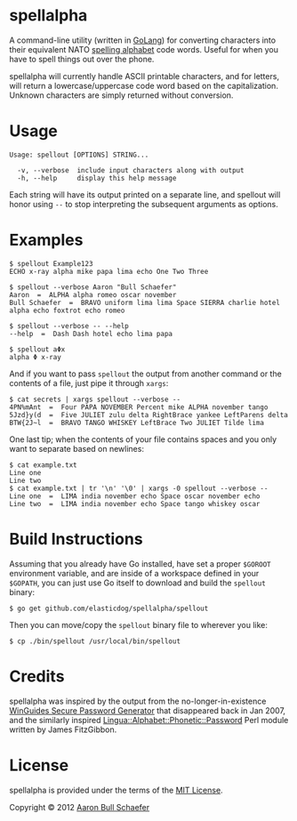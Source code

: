 spellalpha
==========

A command-line utility (written in [GoLang](http://golang.org/)) for
converting characters into their equivalent NATO [spelling
alphabet](https://en.wikipedia.org/wiki/Spelling_alphabet) code words.
Useful for when you have to spell things out over the phone.

spellalpha will currently handle ASCII printable characters, and for
letters, will return a lowercase/uppercase code word based on the
capitalization. Unknown characters are simply returned without conversion.

Usage
=====

    Usage: spellout [OPTIONS] STRING...

      -v, --verbose  include input characters along with output
      -h, --help     display this help message

Each string will have its output printed on a separate line, and spellout
will honor using `--` to stop interpreting the subsequent arguments as
options.

Examples
========

    $ spellout Example123
    ECHO x-ray alpha mike papa lima echo One Two Three

    $ spellout --verbose Aaron "Bull Schaefer"
    Aaron  =  ALPHA alpha romeo oscar november
    Bull Schaefer  =  BRAVO uniform lima lima Space SIERRA charlie hotel alpha echo foxtrot echo romeo

    $ spellout --verbose -- --help
    --help  =  Dash Dash hotel echo lima papa

    $ spellout aΦx
    alpha Φ x-ray

And if you want to pass `spellout` the output from another command or the
contents of a file, just pipe it through `xargs`:

    $ cat secrets | xargs spellout --verbose --
    4PN%mAnt  =  Four PAPA NOVEMBER Percent mike ALPHA november tango
    5Jzd}y(d  =  Five JULIET zulu delta RightBrace yankee LeftParens delta
    BTW{2J~l  =  BRAVO TANGO WHISKEY LeftBrace Two JULIET Tilde lima

One last tip; when the contents of your file contains spaces and you only
want to separate based on newlines:

    $ cat example.txt
    Line one
    Line two
    $ cat example.txt | tr '\n' '\0' | xargs -0 spellout --verbose --
    Line one  =  LIMA india november echo Space oscar november echo
    Line two  =  LIMA india november echo Space tango whiskey oscar

Build Instructions
==================

Assuming that you already have Go installed, have set a proper `$GOROOT`
environment variable, and are inside of a workspace defined in your
`$GOPATH`, you can just use Go itself to download and build the `spellout`
binary:

    $ go get github.com/elasticdog/spellalpha/spellout

Then you can move/copy the `spellout` binary file to wherever you like:

    $ cp ./bin/spellout /usr/local/bin/spellout

Credits
=======

spellalpha was inspired by the output from the no-longer-in-existence
[WinGuides Secure Password Generator](http://www.winguides.com/security/password.php)
that disappeared back in Jan 2007, and the similarly inspired
[Lingua::Alphabet::Phonetic::Password](http://search.cpan.org/~jfitz/Lingua-Alphabet-Phonetic-Password-0.11/lib/Lingua/Alphabet/Phonetic/Password.pm)
Perl module written by James FitzGibbon.

License
=======

spellalpha is provided under the terms of the
[MIT License](http://www.opensource.org/licenses/MIT).

Copyright &copy; 2012 [Aaron Bull Schaefer](mailto:aaron@elasticdog.com)
